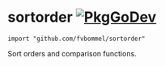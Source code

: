 # sortorder [![PkgGoDev](https://pkg.go.dev/badge/github.com/fvbommel/sortorder)](https://pkg.go.dev/github.com/fvbommel/sortorder)

    import "github.com/fvbommel/sortorder"

Sort orders and comparison functions.
